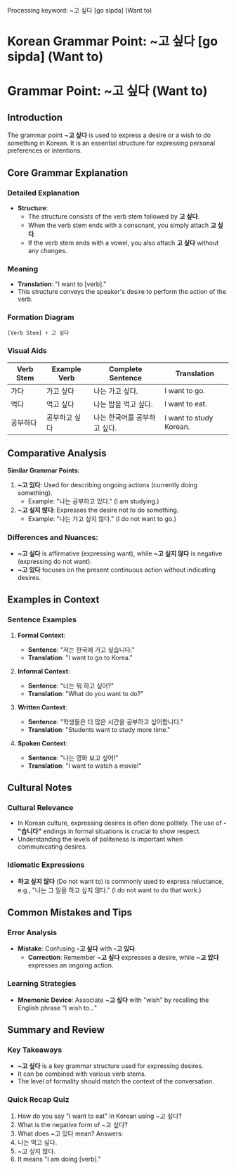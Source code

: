 Processing keyword: ~고 싶다 [go sipda] (Want to)
# Korean Grammar Point: ~고 싶다 [go sipda] (Want to)
# Grammar Point: ~고 싶다 (Want to)
## Introduction
The grammar point **~고 싶다** is used to express a desire or a wish to do something in Korean. It is an essential structure for expressing personal preferences or intentions.
## Core Grammar Explanation
### Detailed Explanation
- **Structure**: 
  - The structure consists of the verb stem followed by **고 싶다**. 
  - When the verb stem ends with a consonant, you simply attach **고 싶다**. 
  - If the verb stem ends with a vowel, you also attach **고 싶다** without any changes.
### Meaning
- **Translation**: "I want to [verb]."
- This structure conveys the speaker's desire to perform the action of the verb.
### Formation Diagram
```
[Verb Stem] + 고 싶다
```
### Visual Aids
| Verb Stem   | Example Verb       | Complete Sentence               | Translation                |
|-------------|--------------------|---------------------------------|----------------------------|
| 가다        | 가고 싶다          | 나는 가고 싶다.                | I want to go.              |
| 먹다        | 먹고 싶다          | 나는 밥을 먹고 싶다.           | I want to eat.             |
| 공부하다    | 공부하고 싶다      | 나는 한국어를 공부하고 싶다.  | I want to study Korean.    |
## Comparative Analysis
**Similar Grammar Points**:
1. **~고 있다**: Used for describing ongoing actions (currently doing something).
   - Example: "나는 공부하고 있다." (I am studying.)
2. **~고 싶지 않다**: Expresses the desire not to do something.
   - Example: "나는 가고 싶지 않다." (I do not want to go.)
### Differences and Nuances:
- **~고 싶다** is affirmative (expressing want), while **~고 싶지 않다** is negative (expressing do not want).
- **~고 있다** focuses on the present continuous action without indicating desires.
## Examples in Context
### Sentence Examples
1. **Formal Context**:
   - **Sentence**: "저는 한국에 가고 싶습니다."
   - **Translation**: "I want to go to Korea."
   
2. **Informal Context**:
   - **Sentence**: "너는 뭐 하고 싶어?"
   - **Translation**: "What do you want to do?"
3. **Written Context**:
   - **Sentence**: "학생들은 더 많은 시간을 공부하고 싶어합니다."
   - **Translation**: "Students want to study more time."
4. **Spoken Context**:
   - **Sentence**: "나는 영화 보고 싶어!"
   - **Translation**: "I want to watch a movie!"
## Cultural Notes
### Cultural Relevance
- In Korean culture, expressing desires is often done politely. The use of **-"습니다"** endings in formal situations is crucial to show respect.
- Understanding the levels of politeness is important when communicating desires.
### Idiomatic Expressions
- **하고 싶지 않다** (Do not want to) is commonly used to express reluctance, e.g., "나는 그 일을 하고 싶지 않다." (I do not want to do that work.)
## Common Mistakes and Tips
### Error Analysis
- **Mistake**: Confusing **-고 싶다** with **-고 있다**.
  - **Correction**: Remember **~고 싶다** expresses a desire, while **~고 있다** expresses an ongoing action.
### Learning Strategies
- **Mnemonic Device**: Associate **~고 싶다** with "wish" by recalling the English phrase "I wish to…"
  
## Summary and Review
### Key Takeaways
- **~고 싶다** is a key grammar structure used for expressing desires.
- It can be combined with various verb stems.
- The level of formality should match the context of the conversation.
### Quick Recap Quiz
1. How do you say "I want to eat" in Korean using ~고 싶다?
2. What is the negative form of ~고 싶다?
3. What does ~고 있다 mean?
Answers:
1. 나는 먹고 싶다.
2. ~고 싶지 않다.
3. It means "I am doing [verb]."
